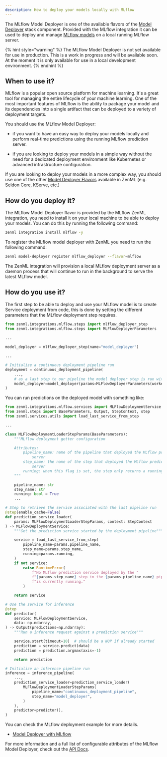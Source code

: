 ```yaml
---
description: How to deploy your models locally with MLflow
---
```


The MLflow Model Deployer is one of the available flavors of the [Model Deployer](./model-deployers.md) 
stack component. Provided with the MLflow integration it can be used to deploy
and manage [MLflow models](https://www.mlflow.org/docs/latest/python_api/mlflow.deployments.html) 
on a local running MLflow server.

{% hint style="warning" %}
The MLflow Model Deployer is not yet available for use in production. This is 
a work in progress and will be available soon. At the moment it is only 
available for use in a local development environment.
{% endhint %}

## When to use it?

MLflow is a popular open source platform for machine learning. It's a great 
tool for managing the entire lifecycle of your machine learning. One of the 
most important features of MLflow is the ability to package your model and its 
dependencies into a single artifact that can be deployed to a variety of 
deployment targets.

You should use the MLflow Model Deployer:

* if you want to have an easy way to deploy your models locally and perform 
real-time predictions using the running MLflow prediction server.

* if you are looking to deploy your models in a simple way without the need 
for a dedicated deployment environment like Kubernetes or advanced 
infrastructure configuration.

If you are looking to deploy your models in a more complex way, you should 
use one of the other [Model Deployer Flavors](./model-deployers.md#model-deployers-flavors) 
available in ZenML (e.g. Seldon Core, KServe, etc.)

## How do you deploy it?

The MLflow Model Deployer flavor is provided by the MLflow ZenML integration, 
you need to install it on your local machine to be able to deploy your models. 
You can do this by running the following command:

```bash
zenml integration install mlflow -y
```

To register the MLflow model deployer with ZenML you need to run the following
command:

```bash
zenml model-deployer register mlflow_deployer --flavor=mlflow
```

The ZenML integration will provision a local MLflow deployment server as a 
daemon process that will continue to run in the background to serve the 
latest MLflow model.

## How do you use it?

The first step to be able to deploy and use your MLflow model is to create 
Service deployment from code, this is done by setting the different parameters 
that the MLflow deployment step requires.

```python
from zenml.integrations.mlflow.steps import mlflow_deployer_step
from zenml.integrations.mlflow.steps import MLFlowDeployerParameters

...
    
model_deployer = mlflow_deployer_step(name="model_deployer")

...

# Initialize a continuous deployment pipeline run
deployment = continuous_deployment_pipeline(
    ...,
    # as a last step to our pipeline the model deployer step is run with it config in place
    model_deployer=model_deployer(params=MLFlowDeployerParameters(workers=3)),
)
```

You can run predictions on the deployed model with something like:

```python
from zenml.integrations.mlflow.services import MLFlowDeploymentService
from zenml.steps import BaseParameters, Output, StepContext, step
from zenml.services.utils import load_last_service_from_step

...

class MLFlowDeploymentLoaderStepParams(BaseParameters):
    """MLflow deployment getter configuration

    Attributes:
        pipeline_name: name of the pipeline that deployed the MLflow prediction
            server
        step_name: the name of the step that deployed the MLflow prediction
            server
        running: when this flag is set, the step only returns a running service
    """

    pipeline_name: str
    step_name: str
    running: bool = True
    ...

# Step to retrieve the service associated with the last pipeline run
@step(enable_cache=False)
def prediction_service_loader(
    params: MLFlowDeploymentLoaderStepParams, context: StepContext
) -> MLFlowDeploymentService:
    """Get the prediction service started by the deployment pipeline"""

    service = load_last_service_from_step(
        pipeline_name=params.pipeline_name,
        step_name=params.step_name,
        running=params.running,
    )
    if not service:
        raise RuntimeError(
            f"No MLflow prediction service deployed by the "
            f"{params.step_name} step in the {params.pipeline_name} pipeline "
            f"is currently running."
        )

    return service

# Use the service for inference
@step
def predictor(
    service: MLFlowDeploymentService,
    data: np.ndarray,
) -> Output(predictions=np.ndarray):
    """Run a inference request against a prediction service"""

    service.start(timeout=10)  # should be a NOP if already started
    prediction = service.predict(data)
    prediction = prediction.argmax(axis=-1)

    return prediction

# Initialize an inference pipeline run
inference = inference_pipeline(
    ...,
    prediction_service_loader=prediction_service_loader(
        MLFlowDeploymentLoaderStepParams(
            pipeline_name="continuous_deployment_pipeline",
            step_name="model_deployer",
        )
    ),
    predictor=predictor(),
)
```

You can check the MLflow deployment example for more details.

- [Model Deployer with MLflow](https://github.com/zenml-io/zenml/tree/main/examples/mlflow_deployment)

For more information and a full list of configurable attributes of the MLflow 
Model Deployer, check out the [API Docs](https://apidocs.zenml.io/latest/api_docs/integration_code_docs/integrations-mlflow/#zenml.integrations.mlflow.model_deployers).